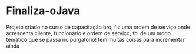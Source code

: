 # Finaliza-oJava
Projeto criado no curso de capacitação brq, fiz uma ordem de serviço onde acrescenta cliente, funcionário e ordem de serviço, foi de um modo temático que se passa no purgatório! tem muitas coisas para incrementar ainda
